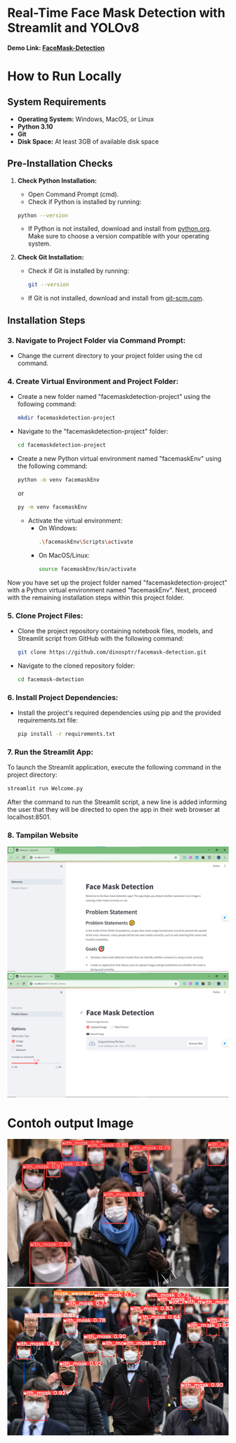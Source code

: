 # Real-Time Face Mask Detection with Streamlit and YOLOv8

#### Demo Link: [FaceMask-Detection](https://facemask-detection-82rvznihkuz6cpffsrl4ay.streamlit.app/)
# How to Run Locally
## System Requirements
- **Operating System:** Windows, MacOS, or Linux
- **Python 3.10**
- **Git**
- **Disk Space:** At least 3GB of available disk space

## Pre-Installation Checks

1. **Check Python Installation:**
   - Open Command Prompt (cmd).
   - Check if Python is installed by running:
     
    ```bash
    python --version
    ```
     
   - If Python is not installed, download and install from [python.org](https://www.python.org/downloads/). Make sure to choose a version compatible with your operating system.

2. **Check Git Installation:**
   - Check if Git is installed by running:
     ```bash
     git --version
     ```
   - If Git is not installed, download and install from [git-scm.com](https://git-scm.com/downloads/).

## Installation Steps

### 3. Navigate to Project Folder via Command Prompt:
   - Change the current directory to your project folder using the cd command.

### 4. Create Virtual Environment and Project Folder:
   - Create a new folder named "facemaskdetection-project" using the following command:
     ```bash
     mkdir facemaskdetection-project
     ```
   - Navigate to the "facemaskdetection-project" folder:
     ```bash
     cd facemaskdetection-project
     ```
   - Create a new Python virtual environment named "facemaskEnv" using the following command:
     ```bash
     python -m venv facemaskEnv 
     ```
     or 
     ```bash
     py -m venv facemaskEnv
     ```
     - Activate the virtual environment:
       - On Windows:
         ```bash
         .\facemaskEnv\Scripts\activate
         ```
       - On MacOS/Linux:
         ```bash
         source facemaskEnv/bin/activate
         ```

Now you have set up the project folder named "facemaskdetection-project" with a Python virtual environment named "facemaskEnv". Next, proceed with the remaining installation steps within this project folder.

### 5. Clone Project Files:
   - Clone the project repository containing notebook files, models, and Streamlit script from GitHub with the following command:
     ```bash
     git clone https://github.com/dinosptr/facemask-detection.git
     ```
   - Navigate to the cloned repository folder:
     ```bash
     cd facemask-detection
     ```

### 6. Install Project Dependencies:
   - Install the project's required dependencies using pip and the provided requirements.txt file:
     ```bash
     pip install -r requirements.txt
     ```

### 7. Run the Streamlit App:
To launch the Streamlit application, execute the following command in the project directory:


```bash
streamlit run Welcome.py

```
After the command to run the Streamlit script, a new line is added informing the user that they will be directed to open the app in their web browser at localhost:8501.

### 8. Tampilan Website
![Alt text](assets/website_display.png)
![Alt text](assets/website_display_page2.png)

# Contoh output Image
![Alt text](assets/result.jpg)
![Alt text](assets/result_2.jpg)
